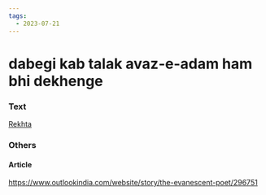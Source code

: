 ```yaml
---
tags:
  - 2023-07-21
---
```

# dabegi kab talak avaz-e-adam ham bhi dekhenge 

### Text
[Rekhta](https://www.rekhta.org/nazms/aavaaz-e-aadam-sahir-ludhianvi-nazms?lang=ur)

### Others

#### Article

https://www.outlookindia.com/website/story/the-evanescent-poet/296751

